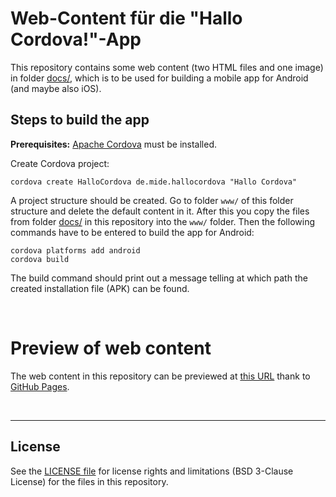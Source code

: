 # Web-Content für die "Hallo Cordova!"-App

This repository contains some web content (two HTML files and one image)
in folder [docs/](docs), which is to be used for building a mobile app
for Android (and maybe also iOS). 

## Steps to build the app

**Prerequisites:** 
[Apache Cordova](https://cordova.apache.org/) must be installed.


Create Cordova project:

    cordova create HalloCordova de.mide.hallocordova "Hallo Cordova"

A project structure should be created. Go to folder `www/` of this folder structure
and delete the default content in it. After this you copy the files from folder
[docs/](docs) in this repository into the `www/` folder.
Then the following commands have to be entered to build the app for
Android:

    cordova platforms add android
    cordova build

The build command should print out a message telling at which path the created installation file (APK)
can be found.

<br>

# Preview of web content

The web content in this repository can be previewed at [this URL](https://mdecker-mobilecomputing.github.io/HTML_HalloCordova/index.html) thank
to [GitHub Pages](https://help.github.com/articles/configuring-a-publishing-source-for-github-pages/).

<br>

----
## License

See the [LICENSE file](LICENSE.md) for license rights and limitations (BSD 3-Clause License)
for the files in this repository.
